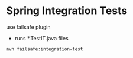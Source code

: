 Spring Integration Tests
========================

use failsafe plugin

- runs *.TestIT.java files

```
mvn failsafe:integration-test
```